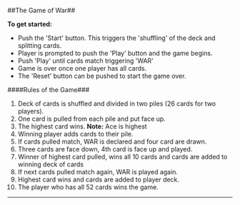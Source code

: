
##The Game of War##

__To get started:__
- Push the 'Start' button. This triggers the 'shuffling' of the deck and splitting cards.
- Player is prompted to push the 'Play' button and the game begins.
- Push 'Play' until cards match triggering 'WAR'
- Game is over once one player has all cards.
- The 'Reset' button can be pushed to start the game over.

####Rules of the Game###
1. Deck of cards is shuffled and divided in two piles (26 cards for two players).
2. One card is pulled from each pile and put face up.
3. The highest card wins. **Note:** Ace is highest
4. Winning player adds cards to their pile.
5. If cards pulled match, WAR is declared and four card are drawn.
6. Three cards are face down, 4th card is face up and played.
7. Winner of highest card pulled, wins all 10 cards and cards are added to winning deck of cards
8. If next cards pulled match again, WAR is played again. 
9. Highest card wins and cards are added to player deck.
10. The player who has all 52 cards wins the game.

---
